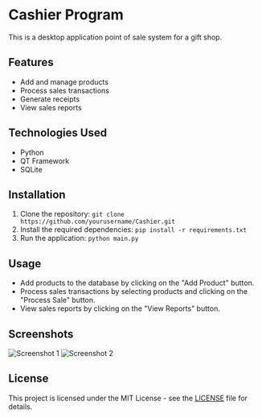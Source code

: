 # Cashier Program

This is a desktop application point of sale system for a gift shop.

## Features
- Add and manage products
- Process sales transactions
- Generate receipts
- View sales reports

## Technologies Used
- Python
- QT Framework
- SQLite

## Installation
1. Clone the repository: `git clone https://github.com/yourusername/Cashier.git`
2. Install the required dependencies: `pip install -r requirements.txt`
3. Run the application: `python main.py`

## Usage
- Add products to the database by clicking on the "Add Product" button.
- Process sales transactions by selecting products and clicking on the "Process Sale" button.
- View sales reports by clicking on the "View Reports" button.

## Screenshots
![Screenshot 1](/screenshots/screenshot1.png)
![Screenshot 2](/screenshots/screenshot2.png)

## License
This project is licensed under the MIT License - see the [LICENSE](LICENSE) file for details.
